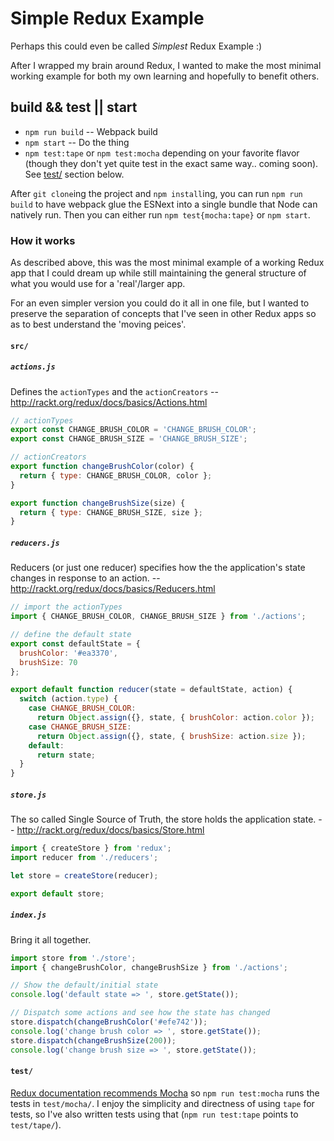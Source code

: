 # Simple Redux Example

Perhaps this could even be called _Simplest_ Redux Example :) 

After I wrapped my brain around Redux, I wanted to make the most minimal working example for both my own learning and hopefully to benefit others. 

## build && test || start 

* `npm run build` -- Webpack build
* `npm start` -- Do the thing
* `npm test:tape` or `npm test:mocha` depending on your favorite flavor (though they don't yet quite test in the exact same way.. coming soon). See [test/](#test) section below. 

After `git clone`ing the project and `npm install`ing, you can run `npm run build` to have webpack glue the ESNext into a single bundle that Node can natively run. Then you can either run `npm test{mocha:tape}` or `npm start`. 

### How it works

As described above, this was the most minimal example of a working Redux app that I could dream up while still maintaining the general structure of what you would use for a 'real'/larger app. 

For an even simpler version you could do it all in one file, but I wanted to preserve the separation of concepts that I've seen in other Redux apps so as to best understand the 'moving peices'. 

#### `src/`

##### `actions.js`

Defines the `actionTypes` and the `actionCreators` -- http://rackt.org/redux/docs/basics/Actions.html

```javascript
// actionTypes
export const CHANGE_BRUSH_COLOR = 'CHANGE_BRUSH_COLOR';
export const CHANGE_BRUSH_SIZE = 'CHANGE_BRUSH_SIZE';

// actionCreators
export function changeBrushColor(color) {
  return { type: CHANGE_BRUSH_COLOR, color };
}

export function changeBrushSize(size) {
  return { type: CHANGE_BRUSH_SIZE, size };
}
```

##### `reducers.js`

Reducers (or just one reducer) specifies how the the application's state changes in response to an action. -- http://rackt.org/redux/docs/basics/Reducers.html

```javascript
// import the actionTypes
import { CHANGE_BRUSH_COLOR, CHANGE_BRUSH_SIZE } from './actions';

// define the default state
export const defaultState = {
  brushColor: '#ea3370',
  brushSize: 70
};

export default function reducer(state = defaultState, action) {
  switch (action.type) {
    case CHANGE_BRUSH_COLOR:
      return Object.assign({}, state, { brushColor: action.color });
    case CHANGE_BRUSH_SIZE:
      return Object.assign({}, state, { brushSize: action.size });
    default:
      return state;
  }
}
```

##### `store.js`

The so called Single Source of Truth, the store holds the application state. -- http://rackt.org/redux/docs/basics/Store.html 

```javascript
import { createStore } from 'redux';
import reducer from './reducers';

let store = createStore(reducer);

export default store;
```

##### `index.js`

Bring it all together.

```javascript
import store from './store';
import { changeBrushColor, changeBrushSize } from './actions';

// Show the default/initial state
console.log('default state => ', store.getState());

// Dispatch some actions and see how the state has changed
store.dispatch(changeBrushColor('#efe742'));
console.log('change brush color => ', store.getState());
store.dispatch(changeBrushSize(200));
console.log('change brush size => ', store.getState());
```

#### `test/`

[Redux documentation recommends Mocha](http://rackt.org/redux/docs/recipes/WritingTests.html) so `npm run test:mocha` runs the tests in `test/mocha/`. I enjoy the simplicity and directness of using `tape` for tests, so I've also written tests using that (`npm run test:tape` points to `test/tape/`).
